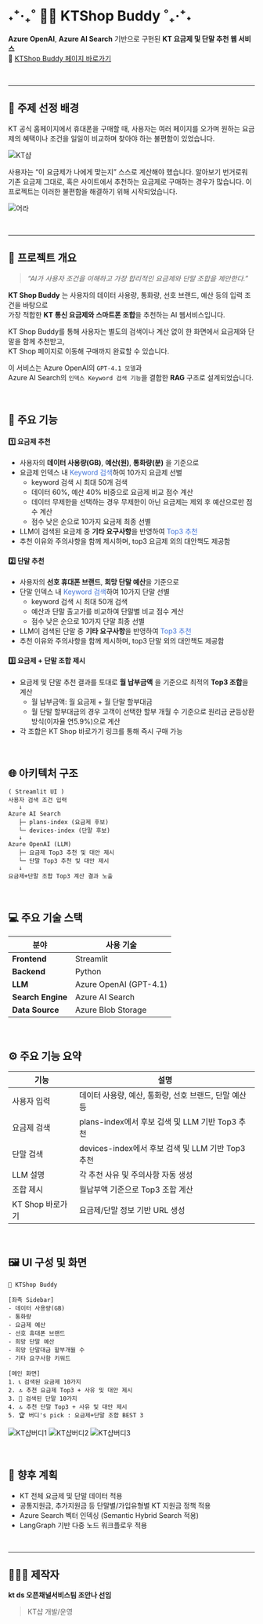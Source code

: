 # ˖⁺‧₊˚ 🕵🏻 KTShop Buddy ˚₊‧⁺˖
  
**Azure OpenAI**, **Azure AI Search** 기반으로 구현된 **KT 요금제 및 단말 추천 웹 서비스**  
📱 [KTShop Buddy 페이지 바로가기](https://ktshop-buddy-web.azurewebsites.net/)

<br>

---

## 🤔 주제 선정 배경

KT 공식 홈페이지에서 휴대폰을 구매할 때,
사용자는 여러 페이지를 오가며 원하는 요금제의 혜택이나 조건을 일일이 비교하며 찾아야 하는 불편함이 있었습니다.

![KT샵](./for_md_image/shop_before.PNG)
  
사용자는 “이 요금제가 나에게 맞는지” 스스로 계산해야 했습니다. 알아보기 번거로워 기존 요금제 그대로, 혹은 사이트에서 추천하는 요금제로 구매하는 경우가 많습니다. 이 프로젝트는 이러한 불편함을 해결하기 위해 시작되었습니다.

![어라](./for_md_image/mudo.jpg)  

<br>

---
## 🚀 프로젝트 개요

> *“AI가 사용자 조건을 이해하고 가장 합리적인 요금제와 단말 조합을 제안한다.”*


**KT Shop Buddy** 는 
사용자의 데이터 사용량, 통화량, 선호 브랜드, 예산 등의 입력 조건을 바탕으로  
가장 적합한 **KT 통신 요금제와 스마트폰 조합**을 추천하는 AI 웹서비스입니다.

KT Shop Buddy를 통해 사용자는 별도의 검색이나 계산 없이 한 화면에서 요금제와 단말을 함께 추천받고,  
KT Shop 페이지로 이동해 구매까지 완료할 수 있습니다.


이 서비스는 Azure OpenAI의 `GPT-4.1 모델`과  
Azure AI Search의 `인덱스 Keyword 검색 기능`을 결합한 **RAG** 구조로 설계되었습니다.

<br>

## 🧩 주요 기능

#### 1️⃣ 요금제 추천
- 사용자의 **데이터 사용량(GB)**, **예산(원)**, **통화량(분)** 을 기준으로  
- 요금제 인덱스 내 <span style="color:#4374D9">Keyword 검색</span>하여 10가지 요금제 선별
  - keyword 검색 시 최대 50개 검색
  - 데이터 60%, 예산 40% 비중으로 요금제 비교 점수 계산
  - 데이터 무제한을 선택하는 경우 무제한이 아닌 요금제는 제외 후 예산으로만 점수 계산
  - 점수 낮은 순으로 10가지 요금제 최종 선별
- LLM이 검색된 요금제 중 **기타 요구사항**을 반영하여 <span style="color:#4374D9">Top3 추천</span>
- 추천 이유와 주의사항을 함께 제시하며, top3 요금제 외의 대안책도 제공함

#### 2️⃣ 단말 추천
- 사용자의 **선호 휴대폰 브랜드**, **희망 단말 예산**을 기준으로
- 단말 인덱스 내 <span style="color:#4374D9">Keyword 검색</span>하여 10가지 단말 선별
  - keyword 검색 시 최대 50개 검색
  - 예산과 단말 출고가를 비교하여 단말별 비교 점수 계산
  - 점수 낮은 순으로 10가지 단말 최종 선별
- LLM이 검색된 단말 중  **기타 요구사항**을 반영하여 <span style="color:#4374D9">Top3 추천</span>
- 추천 이유와 주의사항을 함께 제시하며, top3 단말 외의 대안책도 제공함

#### 3️⃣ 요금제 + 단말 조합 제시
- 요금제 및 단말 추천 결과를 토대로 **월 납부금액** 을 기준으로 최적의 **Top3 조합**을 계산
  - 월 납부금액: 월 요금제 + 월 단말 할부대금
  - 월 단말 할부대금의 경우 고객이 선택한 할부 개월 수 기준으로 원리금 균등상환 방식(이자율 연5.9%)으로 계산
- 각 조합은 KT Shop 바로가기 링크를 통해 즉시 구매 가능  

<br>

## 🌐 아키텍처 구조

```text
( Streamlit UI )
사용자 검색 조건 입력
   ↓
Azure AI Search
   ├─ plans-index (요금제 후보) 
   └─ devices-index (단말 후보)
   ↓
Azure OpenAI (LLM)
   ├─ 요금제 Top3 추천 및 대안 제시
   └─ 단말 Top3 추천 및 대안 제시
   ↓
요금제+단말 조합 Top3 계산 결과 노출
```

<br>

## 💻 주요 기술 스택

| 분야 | 사용 기술 |
|------|-------------|
| **Frontend** | Streamlit |
| **Backend** | Python |
| **LLM** | Azure OpenAI (GPT-4.1) |
| **Search Engine** | Azure AI Search |
| **Data Source** | Azure Blob Storage |

<br>

## ⚙ 주요 기능 요약

| 기능 | 설명 |
|------|------|
| 사용자 입력 | 데이터 사용량, 예산, 통화량, 선호 브랜드, 단말 예산 등 |
| 요금제 검색 | plans-index에서 후보 검색 및 LLM 기반 Top3 추천|
| 단말 검색 | devices-index에서 후보 검색 및 LLM 기반 Top3 추천|
| LLM 설명 | 각 추천 사유 및 주의사항 자동 생성 |
| 조합 제시 | 월납부액 기준으로 Top3 조합 계산 |
| KT Shop 바로가기 | 요금제/단말 정보 기반 URL 생성 |

<br>

## 🖼️ UI 구성 및 화면

```
📱 KTShop Buddy

[좌측 Sidebar]
- 데이터 사용량(GB)
- 통화량
- 요금제 예산
- 선호 휴대폰 브랜드
- 희망 단말 예산
- 희망 단말대금 할부개월 수
- 기타 요구사항 키워드

[메인 화면]
1. 📞 검색된 요금제 10가지
2. 🔝 추천 요금제 Top3 + 사유 및 대안 제시
3. 📱 검색된 단말 10가지
4. 🔝 추천 단말 Top3 + 사유 및 대안 제시
5. 🏆 버디's pick : 요금제+단말 조합 BEST 3
```

![KT샵버디1](./for_md_image/ktshop_buddy1.PNG)
![KT샵버디2](./for_md_image/ktshop_buddy2.PNG)
![KT샵버디3](./for_md_image/ktshop_buddy3.PNG)

<br>

## 🔧 향후 계획

- KT 전체 요금제 및 단말 데이터 적용
- 공통지원금, 추가지원금 등 단말별/가입유형별 KT 지원금 정책 적용
- Azure Search 벡터 인덱싱 (Semantic Hybrid Search 적용)  
- LangGraph 기반 다중 노드 워크플로우 적용

<br>

---

## 👩🏻‍💻 제작자

**kt ds 오픈채널서비스팀 조안나 선임**  
> KT샵 개발/운영
